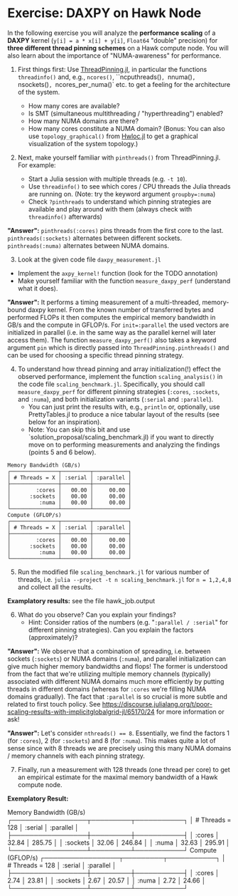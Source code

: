 # Exercise: DAXPY on Hawk Node

In the following exercise you will analyze the **performance scaling** of a **DAXPY** kernel (`y[i] = a * x[i] + y[i]`, `Float64` "double" precision) for **three different thread pinning schemes** on a Hawk compute node. You will also learn about the importance of "NUMA-awareness" for performance.

1. First things first: Use [ThreadPinning.jl](https://carstenbauer.github.io/ThreadPinning.jl/stable/), in particular the functions `threadinfo()` and, e.g., `ncores()`, ``ncputhreads()`, `nnuma()`, `nsockets()`, `ncores_per_numa()` etc. to get a feeling for the architecture of the system.
    * How many cores are available?
    * Is SMT (simultaneous multithreading / "hyperthreading") enabled?
    * How many NUMA domains are there?
    * How many cores constitute a NUMA domain?
(Bonus: You can also use `topology_graphical()` from [Hwloc.jl](https://github.com/JuliaParallel/Hwloc.jl) to get a graphical visualization of the system topology.)

2. Next, make yourself familiar with `pinthreads()` from ThreadPinning.jl. For example:
    * Start a Julia session with multiple threads (e.g. `-t 10`).
    * Use `threadinfo()` to see which cores / CPU threads the Julia threads are running on. (Note: try the keyword argument `groupby=:numa`)
    * Check `?pinthreads` to understand which pinning strategies are available and play around with them (always check with `threadinfo()` afterwards)

**"Answer":** `pinthreads(:cores)` pins threads from the first core to the last. `pinthreads(:sockets)` alternates between different sockets. `pinthreads(:numa)` alternates between NUMA domains.

3. Look at the given code file `daxpy_measurement.jl`
  * Implement the `axpy_kernel!` function (look for the TODO annotation)
  * Make yourself familiar with the function `measure_daxpy_perf` (understand what it does).

**"Answer":** It performs a timing measurement of a multi-threaded, memory-bound daxpy kernel. From the known number of transferred bytes and performed FLOPs it then computes the empirical memory bandwidth in GB/s and the compute in GFLOP/s. For `init=:parallel` the used vectors are initialized in parallel (i.e. in the same way as the parallel kernel will later access them). The function `measure_daxpy_perf()` also takes a keyword argument `pin` which is directly passed into `ThreadPinning.pinthreads()` and can be used for choosing a specific thread pinning strategy.

4. To understand how thread pinning and array initialization(!) effect the observed performance, implement the function `scaling_analysis()` in the code file `scaling_benchmark.jl`. Specifically, you should call `measure_daxpy_perf` for different pinning strategies (`:cores`, `:sockets`, and `:numa`), and both initialization variants (`:serial` and `:parallel`).
    * You can just print the results with, e.g., `println` or, optionally, use PrettyTables.jl to produce a nice tabular layout of the results (see below for an inspiration).
    * Note: You can skip this bit and use `solution_proposal/scaling_benchmark.jl) if you want to directly move on to performing measurements and analyzing the findings (points 5 and 6 below).

```
Memory Bandwidth (GB/s)
┌───────────────┬─────────┬───────────┐
│ # Threads = X │ :serial │ :parallel │
├───────────────┼─────────┼───────────┤
│        :cores │   00.00 │     00.00 │
│      :sockets │   00.00 │     00.00 │
│         :numa │   00.00 │     00.00 │
└───────────────┴─────────┴───────────┘
Compute (GFLOP/s)
┌───────────────┬─────────┬───────────┐
│ # Threads = X │ :serial │ :parallel │
├───────────────┼─────────┼───────────┤
│        :cores │   00.00 │     00.00 │
│      :sockets │   00.00 │     00.00 │
│         :numa │   00.00 │     00.00 │
└───────────────┴─────────┴───────────┘
```

5. Run the modified file `scaling_benchmark.jl` for various number of threads, i.e. `julia --project -t n scaling_benchmark.jl` for `n = 1,2,4,8` and collect all the results.

**Examplatory results:** see  the file hawk_job.output

6. What do you observe? Can you explain your findings?
    * Hint: Consider ratios of the numbers (e.g. "`:parallel / :serial`" for different pinning strategies). Can you explain the factors (approximately)?

**"Answer":** We observe that a combination of spreading, i.e. between sockets (`:sockets`) or NUMA domains (`:numa`), and parallel initialization can give much higher memory bandwidths and flops! The former is understood from the fact that we're utilizing multiple memory channels (typically) associated with different NUMA domains much more efficiently by putting threads in different domains (whereas for `:cores` we're filling NUMA domains gradually). The fact that `:parallel` is so crucial is more subtle and related to first touch policy. See https://discourse.julialang.org/t/poor-scaling-results-with-implicitglobalgrid-jl/65170/24 for more information or ask!

**"Answer":** Let's consider `nthreads() == 8`. Essentially, we find the factors 1 (for `:cores`), 2 (for `:sockets`) and 8 (for `:numa`). This makes quite a lot of sense since with 8 threads we are precisely using this many NUMA domains / memory channels with each pinning strategy.

7. Finally, run a measurement with 128 threads (one thread per core) to get an empirical estimate for the maximal memory bandwidth of a Hawk compute node.

**Exemplatory Result:**

Memory Bandwidth (GB/s)
┌─────────────────┬─────────┬───────────┐
│ # Threads = 128 │ :serial │ :parallel │
├─────────────────┼─────────┼───────────┤
│          :cores │   32.84 │    285.75 │
│        :sockets │   32.06 │    246.84 │
│           :numa │   32.63 │    295.91 │
└─────────────────┴─────────┴───────────┘
Compute (GFLOP/s)
┌─────────────────┬─────────┬───────────┐
│ # Threads = 128 │ :serial │ :parallel │
├─────────────────┼─────────┼───────────┤
│          :cores │    2.74 │     23.81 │
│        :sockets │    2.67 │     20.57 │
│           :numa │    2.72 │     24.66 │
└─────────────────┴─────────┴───────────┘